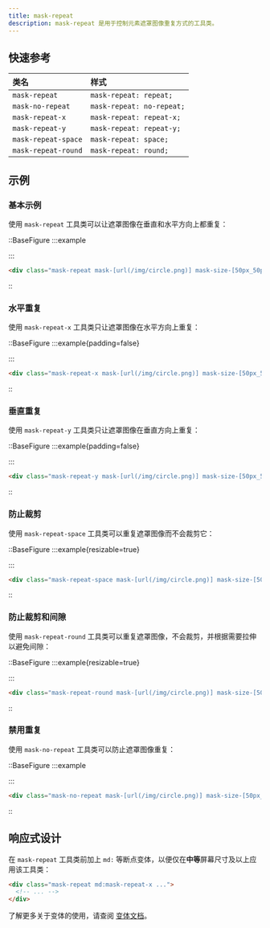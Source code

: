 ```yaml
---
title: mask-repeat
description: mask-repeat 是用于控制元素遮罩图像重复方式的工具类。
---
```


## 快速参考

| 类名              | 样式                 |
| :---------------- | :------------------- |
| `mask-repeat`     | `mask-repeat: repeat;`    |
| `mask-no-repeat`  | `mask-repeat: no-repeat;` |
| `mask-repeat-x`   | `mask-repeat: repeat-x;`  |
| `mask-repeat-y`   | `mask-repeat: repeat-y;`  |
| `mask-repeat-space` | `mask-repeat: space;`   |
| `mask-repeat-round` | `mask-repeat: round;`   |

## 示例

### 基本示例

使用 `mask-repeat` 工具类可以让遮罩图像在垂直和水平方向上都重复：

::BaseFigure
:::example
<div class="flex flex-col py-8">
  <Stripes class="h-40 w-full rounded-lg" border>
    <div class="h-full rounded-lg bg-[url(https://images.unsplash.com/photo-1554629947-334ff61d85dc?ixid=MnwxMjA3fDB8MHxwaG90by1wYWdlfHx8fGVufDB8fHx8&ixlib=rb-1.2.1&auto=format&fit=crop&w=1000&h=1000&q=80)] mask-radial-from-100% mask-radial-closest-side bg-cover bg-center mask-size-[50px_50px] mask-center mask-repeat"></div>
  </Stripes>
</div>
:::

```html
<div class="mask-repeat mask-[url(/img/circle.png)] mask-size-[50px_50px] bg-[url(/img/mountains.jpg)] ..."></div>
```
::

### 水平重复

使用 `mask-repeat-x` 工具类只让遮罩图像在水平方向上重复：

::BaseFigure
:::example{padding=false}
<div class="flex flex-col py-8">
  <Stripes class="h-40 w-full rounded-lg" border>
    <div class="h-full rounded-lg bg-[url(https://images.unsplash.com/photo-1554629947-334ff61d85dc?ixid=MnwxMjA3fDB8MHxwaG90by1wYWdlfHx8fGVufDB8fHx8&ixlib=rb-1.2.1&auto=format&fit=crop&w=1000&h=1000&q=80)] mask-radial-from-100% mask-radial-closest-side bg-cover bg-center mask-size-[50px_50px] mask-center mask-repeat-x"></div>
  </Stripes>
</div>
:::

```html
<div class="mask-repeat-x mask-[url(/img/circle.png)] mask-size-[50px_50px] bg-[url(/img/mountains.jpg)]..."></div>
```
::

### 垂直重复

使用 `mask-repeat-y` 工具类只让遮罩图像在垂直方向上重复：

::BaseFigure
:::example{padding=false}
<div class="flex flex-col py-8">
  <Stripes class="h-40 w-full rounded-lg" border>
    <div class="h-full rounded-lg bg-[url(https://images.unsplash.com/photo-1554629947-334ff61d85dc?ixid=MnwxMjA3fDB8MHxwaG90by1wYWdlfHx8fGVufDB8fHx8&ixlib=rb-1.2.1&auto=format&fit=crop&w=1000&h=1000&q=80)] mask-radial-from-100% mask-radial-closest-side bg-cover bg-center mask-size-[50px_50px] mask-center mask-repeat-y"></div>
  </Stripes>
</div>
:::

```html
<div class="mask-repeat-y mask-[url(/img/circle.png)] mask-size-[50px_50px] bg-[url(/img/mountains.jpg)]..."></div>
```
::

### 防止裁剪

使用 `mask-repeat-space` 工具类可以重复遮罩图像而不会裁剪它：

::BaseFigure
:::example{resizable=true}
<div class="flex flex-col py-8">
  <Stripes class="h-40 w-full rounded-lg" border>
    <div
      class="h-full rounded-lg bg-[url(https://images.unsplash.com/photo-1554629947-334ff61d85dc?ixid=MnwxMjA3fDB8MHxwaG90by1wYWdlfHx8fGVufDB8fHx8&ixlib=rb-1.2.1&auto=format&fit=crop&w=1000&h=1000&q=80)] mask-radial-from-100% mask-radial-closest-side bg-cover bg-center mask-size-[50px_50px] mask-repeat-space"
    ></div>
  </Stripes>
</div>
:::

```html
<div class="mask-repeat-space mask-[url(/img/circle.png)] mask-size-[50px_50px] bg-[url(/img/mountains.jpg)] ..."></div>
```
::

### 防止裁剪和间隙

使用 `mask-repeat-round` 工具类可以重复遮罩图像，不会裁剪，并根据需要拉伸以避免间隙：

::BaseFigure
:::example{resizable=true}
<div class="flex flex-col py-8">
  <Stripes class="h-40 w-full rounded-lg" border>
    <div class="h-full rounded-lg bg-[url(https://images.unsplash.com/photo-1554629947-334ff61d85dc?ixid=MnwxMjA3fDB8MHxwaG90by1wYWdlfHx8fGVufDB8fHx8&ixlib=rb-1.2.1&auto=format&fit=crop&w=1000&h=1000&q=80)] mask-radial-from-100% mask-radial-closest-side bg-cover bg-center mask-size-[50px_50px] mask-repeat-round"></div>
  </Stripes>
</div>
:::

```html
<div class="mask-repeat-round mask-[url(/img/circle.png)] mask-size-[50px_50px] bg-[url(/img/mountains.jpg)] ..."></div>
```
::

### 禁用重复

使用 `mask-no-repeat` 工具类可以防止遮罩图像重复：

::BaseFigure
:::example
<div class="flex flex-col py-8">
  <Stripes class="h-40 w-full rounded-lg" border>
    <div class="h-full rounded-lg bg-[url(https://images.unsplash.com/photo-1554629947-334ff61d85dc?ixid=MnwxMjA3fDB8MHxwaG90by1wYWdlfHx8fGVufDB8fHx8&ixlib=rb-1.2.1&auto=format&fit=crop&w=1000&h=1000&q=80)] mask-radial-from-100% mask-radial-closest-side bg-cover bg-center mask-size-[50px_50px] mask-center mask-no-repeat"></div>
  </Stripes>
</div>
:::

```html
<div class="mask-no-repeat mask-[url(/img/circle.png)] mask-size-[50px_50px] bg-[url(/img/mountains.jpg)] ..."></div>
```
::

## 响应式设计

在 `mask-repeat` 工具类前加上 `md:` 等断点变体，以便仅在**中等**屏幕尺寸及以上应用该工具类：

```html
<div class="mask-repeat md:mask-repeat-x ...">
  <!-- ... -->
</div>
```

了解更多关于变体的使用，请查阅 [变体文档](https://tailwindcss.com/docs/hover-focus-and-other-states%23variants)。


